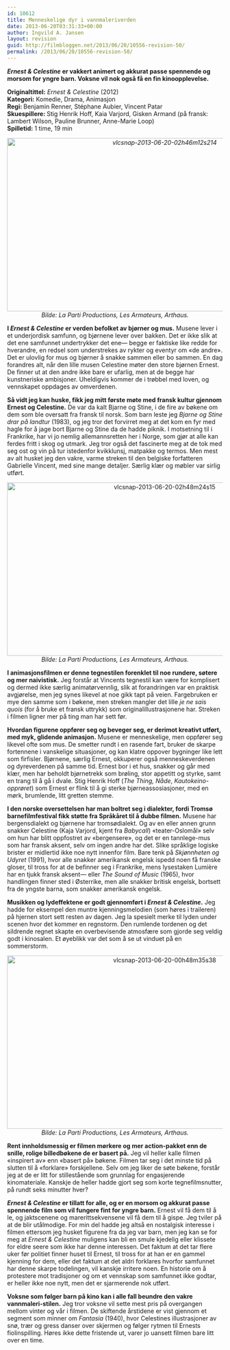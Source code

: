 ```yaml
---
id: 10612
title: Menneskelige dyr i vannmaleriverden
date: 2013-06-20T03:31:33+00:00
author: Ingvild A. Jansen
layout: revision
guid: http://filmbloggen.net/2013/06/20/10556-revision-50/
permalink: /2013/06/20/10556-revision-50/
---
```

<b style="mso-bidi-font-weight: normal;"><i style="mso-bidi-font-style: normal;">Ernest & Celestine</i> er vakkert animert og akkurat passe spennende og morsom for yngre barn. Voksne vil nok også få en fin kinoopplevelse.<!--more--></b>

**Originaltittel:** _Ernest & Celestine_ (2012)  
**Kategori:** Komedie, Drama, Animasjon  
<b style="mso-bidi-font-weight: normal;">Regi: </b>Benjamin Renner, Stéphane Aubier, Vincent Patar  
<b style="mso-bidi-font-weight: normal;">Skuespillere: </b>Stig Henrik Hoff, Kaia Varjord, Gisken Armand (på fransk: Lambert Wilson, Pauline Brunner, Anne-Marie Loop)  
<b style="mso-bidi-font-weight: normal;">Spilletid:</b> 1 time, 19 min

<p style="text-align: center;">
  <em><a href="http://filmbloggen.net/wp-content/uploads/2013/06/vlcsnap-2013-06-20-02h46m12s214.png"><img class="alignnone size-full wp-image-10581" alt="vlcsnap-2013-06-20-02h46m12s214" src="http://filmbloggen.net/wp-content/uploads/2013/06/vlcsnap-2013-06-20-02h46m12s214.png" width="720" height="404" /></a></em><br /> <em>Bilde: La Parti Productions, Les Armateurs, Arthaus.</em>
</p>

**I <i style="mso-bidi-font-style: normal;">Ernest & Celestine</i> er verden befolket av bjørner og mus.** Musene lever i et underjordisk samfunn, og bjørnene lever over bakken. Det er ikke slik at det ene samfunnet undertrykker det ene— begge er faktiske like redde for hverandre, en redsel som understrekes av rykter og eventyr om «de andre». Det er ulovlig for mus og bjørner å snakke sammen eller bo sammen. En dag forandres alt, når den lille musen Celestine møter den store bjørnen Ernest. De finner ut at den andre ikke bare er ufarlig, men at de begge har kunstneriske ambisjoner. Uheldigvis kommer de i trøbbel med loven, og vennskapet oppdages av omverdenen.

**Så vidt jeg kan huske, fikk jeg mitt første møte med fransk kultur gjennom Ernest og Celestine.** De var da kalt Bjarne og Stine, i de fire av bøkene om dem som ble oversatt fra fransk til norsk. Som barn leste jeg <i style="mso-bidi-font-style: normal;">Bjarne og Stine drar på landtur</i> (1983), og jeg tror det forvirret meg at det kom en fyr med hagle for å jage bort Bjarne og Stine da de hadde piknik. I motsetning til i Frankrike, har vi jo nemlig allemannsretten her i Norge, som gjør at alle kan ferdes fritt i skog og utmark. Jeg tror også det fascinerte meg at de tok med seg ost og vin på tur istedenfor kvikklunsj, matpakke og termos. Men mest av alt husket jeg den vakre, varme streken til den belgiske forfatteren Gabrielle Vincent, med sine mange detaljer. Særlig klær og møbler var sirlig utført.

<p style="text-align: center;">
  <a href="http://filmbloggen.net/wp-content/uploads/2013/06/vlcsnap-2013-06-20-02h48m24s15.png"><img class="alignnone size-full wp-image-10582" alt="vlcsnap-2013-06-20-02h48m24s15" src="http://filmbloggen.net/wp-content/uploads/2013/06/vlcsnap-2013-06-20-02h48m24s15.png" width="720" height="404" /></a><br /> <em>Bilde: La Parti Productions, Les Armateurs, Arthaus.</em>
</p>

**I animasjonsfilmen er denne tegnestilen forenklet til noe rundere, søtere og mer naivistisk.** Jeg forstår at Vincents tegnestil kan være for komplisert og dermed ikke særlig animatørvennlig, slik at forandringen var en praktisk avgjørelse, men jeg synes likevel at noe gikk tapt på veien. Fargebruken er mye den samme som i bøkene, men streken mangler det lille <i style="mso-bidi-font-style: normal;">je ne sais quois</i> (for å bruke et fransk uttrykk) som originalillustrasjonene har. Streken i filmen ligner mer på ting man har sett før.<span style="mso-spacerun: yes;"> </span><span style="mso-spacerun: yes;"> </span>

<p class="MsoNormal" style="margin-bottom: .0001pt; line-height: normal;">
  <strong>Hvordan figurene oppfører seg og beveger seg, er derimot kreativt utført, med myk, glidende animasjon.</strong> Musene er menneskelige, men oppfører seg likevel ofte som mus. De smetter rundt i en rasende fart, bruker de skarpe fortennene i vanskelige situasjoner, og kan klatre oppover bygninger like lett som firfisler. Bjørnene, særlig Ernest, okkuperer også menneskeverdenen og dyreverdenen på samme tid. Ernest bor i et hus, snakker og går med klær, men har beholdt bjørnetrekk som brøling, stor appetitt og styrke, samt en trang til å gå i dvale. Stig Henrik Hoff (<i style="mso-bidi-font-style: normal;">The Thing, Nåde</i>, <i style="mso-bidi-font-style: normal;">Kautokeino-opprøret</i>) som Ernest er flink til å gi sterke bjørneassosiasjoner, med en mørk, brumlende, litt gretten stemme. <span style="mso-spacerun: yes;"> </span>
</p>

<p class="MsoNormal" style="margin-bottom: .0001pt; line-height: normal;">
  <strong>I den norske oversettelsen har man boltret seg i dialekter, fordi Tromsø barnefilmfestival fikk støtte fra Språkåret til å dubbe filmen.</strong> Musene har bergensdialekt og bjørnene har tromsødialekt. Og av en eller annen grunn snakker Celestine (Kaja Varjord, kjent fra <i style="mso-bidi-font-style: normal;">Babycall</i>) «teater-Oslomål» selv om hun har blitt oppfostret av «bergensere», og det er en tannlege-mus som har fransk aksent, selv om ingen andre har det. Slike språklige logiske brister er midlertid ikke noe nytt innenfor film. Bare tenk på <i style="mso-bidi-font-style: normal;">Skjønnheten og Udyret</i> (1991), hvor alle snakker amerikansk engelsk ispedd noen få franske gloser, til tross for at de befinner seg i Frankrike, mens lysestaken Lumière har en tjukk fransk aksent— eller <i style="mso-bidi-font-style: normal;">The Sound of Music</i> (1965), hvor handlingen finner sted i Østerrike, men alle snakker britisk engelsk, bortsett fra de yngste barna, som snakker amerikansk engelsk.
</p>

<p class="MsoNormal" style="margin-bottom: .0001pt; line-height: normal;">
  <strong>Musikken og lydeffektene er godt gjennomført i <i style="mso-bidi-font-style: normal;">Ernest & Celestine</i>.</strong> Jeg hadde for eksempel den muntre kjenningsmelodien (som høres i traileren) på hjernen stort sett resten av dagen. Jeg la spesielt merke til lyden under scenen hvor det kommer en regnstorm. Den rumlende tordenen og det sildrende regnet skapte en overbevisende atmosfære som gjorde seg veldig godt i kinosalen. Et øyeblikk var det som å se ut vinduet på en sommerstorm.
</p>

<p class="MsoNormal" style="margin-bottom: 0pt; line-height: normal; text-align: center;">
  <a href="http://filmbloggen.net/wp-content/uploads/2013/06/vlcsnap-2013-06-20-00h48m35s38.png"><img class="size-full wp-image-10564 aligncenter" alt="vlcsnap-2013-06-20-00h48m35s38" src="http://filmbloggen.net/wp-content/uploads/2013/06/vlcsnap-2013-06-20-00h48m35s38.png" width="720" height="404" /></a><em>Bilde: La Parti Productions, Les Armateurs, Arthaus.</em>
</p>

<p class="MsoNormal" style="margin-bottom: .0001pt; line-height: normal;">
  <strong>Rent innholdsmessig er filmen mørkere og mer action-pakket enn de snille, rolige billedbøkene de er basert på.</strong> Jeg vil heller kalle filmen &laquo;inspirert av&raquo; enn &laquo;basert på&raquo; bøkene. Filmen tar seg i det minste tid på slutten til å «forklare» forskjellene. Selv om jeg liker de søte bøkene, forstår jeg at de er litt for stillestående som grunnlag for engasjerende kinomateriale. Kanskje de heller hadde gjort seg som korte tegnefilmsnutter, på rundt seks minutter hver?  <span style="mso-spacerun: yes;"> </span><span style="mso-spacerun: yes;"> </span><span style="mso-spacerun: yes;"> </span>
</p>

<p class="MsoNormal" style="margin-bottom: .0001pt; line-height: normal;">
  <strong><i style="mso-bidi-font-style: normal;">Ernest & Celestine</i> er tillatt for alle, og er en morsom og akkurat passe spennende film som vil fungere fint for yngre barn.</strong> Ernest vil få dem til å le, og jaktscenene og marerittsekvensene vil få dem til å gispe. Jeg tviler på at de blir utålmodige. For min del hadde jeg altså en nostalgisk interesse i filmen ettersom jeg husket figurene fra da jeg var barn, men jeg kan se for meg at <i style="mso-bidi-font-style: normal;">Ernest & Celestine</i> muligens kan bli en smule kjedelig eller klissete for eldre seere som ikke har denne interessen. Det faktum at det tar flere uker før politiet finner huset til Ernest, til tross for at han er en gammel kjenning for dem, eller det faktum at det aldri forklares hvorfor samfunnet har denne skarpe todelingen, vil kanskje irritere noen. En historie om å protestere mot tradisjoner og om et vennskap som samfunnet ikke godtar, er heller ikke noe nytt, men det er sjarmerende nok utført.
</p>

<p class="MsoNormal" style="margin-bottom: .0001pt; line-height: normal;">
  <strong>Voksne som følger barn på kino kan i alle fall beundre den vakre vannmaleri-stilen.</strong> Jeg tror voksne vil sette mest pris på overgangen mellom vinter og vår i filmen. De skiftende årstidene er vist gjennom et segment som minner om <i style="mso-bidi-font-style: normal;">Fantasia</i> (1940), hvor Celestines illustrasjoner av snø, trær og gress danser over skjermen og følger rytmen til Ernests fiolinspilling. Høres ikke dette fristende ut, varer jo uansett filmen bare litt over en time.
</p>

<p class="MsoNormal" style="margin-bottom: .0001pt; line-height: normal;">
  <div class="video-shortcode">
  </div>
</p>